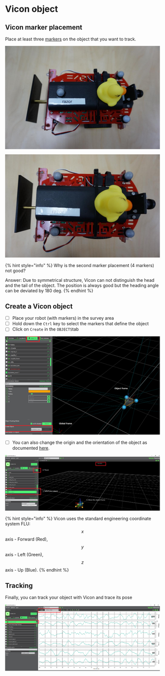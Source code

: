 # Vicon object

## Vicon marker placement

Place at least three [markers](https://www.vicon.com/products/vicon-devices/markers-and-suits) on the object that you want to track.

![Good placement of markers](../.gitbook/assets/vicon_good_object-resized-1024.jpg)

![Bad placement of markers](../.gitbook/assets/vicon_bad_object-resized-1024.jpg)

{% hint style="info" %}
Why is the second marker placement \(4 markers\) not good? 

Answer: Due to symmetrical structure, Vicon can not distinguish the head and the tail of the object. The position is always good but the heading angle can be deviated by 180 deg.
{% endhint %}

## Create a Vicon object

* [ ] Place your robot \(with markers\) in the survey area
* [ ] Hold down the `Ctrl` key to select the markers that define the object
* [ ] Click on `Create` in the `OBJECTS`tab

![](../.gitbook/assets/vicon_object.png)

* [ ] You can also change the origin and the orientation of the object as documented [here](https://docs.vicon.com/display/Tracker33/About+the+Objects+tab). 

![](../.gitbook/assets/vicon_object_duckie3.png)

{% hint style="info" %}
Vicon uses the standard engineering coordinate system FLU: $$x$$axis - Forward \(Red\), $$y$$axis - Left \(Green\), $$z$$axis - Up \(Blue\).
{% endhint %}

## Tracking

Finally, you can track your object with Vicon and trace its pose

![Example: pose of the Active Wand ](../.gitbook/assets/vicon_tracking.png)

